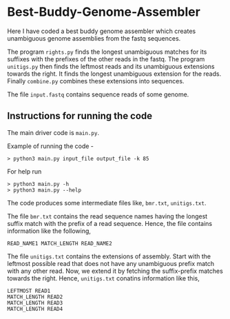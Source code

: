 # Best-Buddy-Genome-Assembler

Here I have coded a best buddy genome assembler which creates unambiguous genome assemblies from the fastq sequences. 

The program `rights.py` finds the longest unambiguous matches for its suffixes with the prefixes of the other reads in the fastq.
The program `unitigs.py` then finds the leftmost reads and its unambiguous extensions towards the right. It finds the longest unambiguous extension for the reads.
Finally `combine.py` combines these extensions into sequences.

The file `input.fastq` contains sequence reads of some genome. 

## Instructions for running the code

The main driver code is `main.py`.

Example of running the code - 
```
> python3 main.py input_file output_file -k 85
```
For help run 
```
> python3 main.py -h
> python3 main.py --help
```
The code produces some intermediate files like, `bmr.txt`, `unitigs.txt`.

The file `bmr.txt` contains the read sequence names having the longest suffix match with the prefix of a read sequence.
Hence, the file contains information like the following,
```
READ_NAME1 MATCH_LENGTH READ_NAME2
```
The file `unitigs.txt` contains the extensions of assembly. Start with the leftmost possible read that does not have any unambiguous prefix match with any other read. Now, we extend it by fetching the suffix-prefix matches towards the right.
Hence, `unitigs.txt` conatins information like this,
```
LEFTMOST READ1
MATCH_LENGTH READ2
MATCH_LENGTH READ3
MATCH_LENGTH READ4
```
